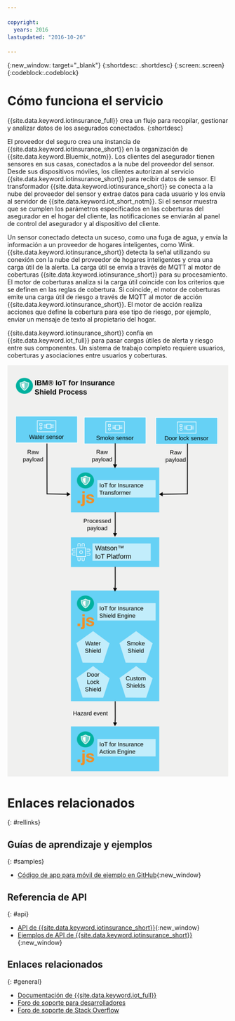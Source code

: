 ```yaml
---

copyright:
  years: 2016
lastupdated: "2016-10-26"

---
```



{:new_window: target="\_blank"}
{:shortdesc: .shortdesc}
{:screen:.screen}
{:codeblock:.codeblock}


# Cómo funciona el servicio
{{site.data.keyword.iotinsurance_full}} crea un flujo para recopilar, gestionar y analizar datos de los asegurados conectados.
{:shortdesc}

El proveedor del seguro crea una instancia de {{site.data.keyword.iotinsurance_short}} en la organización de {{site.data.keyword.Bluemix_notm}}. Los clientes del asegurador tienen sensores en sus casas, conectados a la nube del proveedor del sensor. Desde sus dispositivos móviles, los clientes autorizan al servicio {{site.data.keyword.iotinsurance_short}} para recibir datos de sensor. El transformador {{site.data.keyword.iotinsurance_short}} se conecta a la nube del proveedor del sensor y extrae datos para cada usuario y los envía al servidor de {{site.data.keyword.iot_short_notm}}. Si el sensor muestra que se cumplen los parámetros especificados en las coberturas del asegurador en el hogar del cliente, las notificaciones se enviarán al panel de control del asegurador y al dispositivo del cliente.

Un sensor conectado detecta un suceso, como una fuga de agua, y envía la información a un proveedor de hogares inteligentes, como Wink. {{site.data.keyword.iotinsurance_short}} detecta la señal utilizando su conexión con la nube del proveedor de hogares inteligentes y crea una carga útil de la alerta. La carga útil se envía a través de MQTT al motor de coberturas {{site.data.keyword.iotinsurance_short}} para su procesamiento. El motor de coberturas analiza si la carga útil coincide con los criterios que se definen en las reglas de cobertura. Si coincide, el motor de coberturas emite una carga útil de riesgo a través de MQTT al motor de acción {{site.data.keyword.iotinsurance_short}}. El motor de acción realiza acciones que define la cobertura para ese tipo de riesgo, por ejemplo, enviar un mensaje de texto al propietario del hogar.

{{site.data.keyword.iotinsurance_short}} confía en {{site.data.keyword.iot_full}} para pasar cargas útiles de alerta y riesgo entre sus componentes. Un sistema de trabajo completo requiere usuarios, coberturas y asociaciones entre usuarios y coberturas.

![Proceso {{site.data.keyword.iotinsurance_short}}. En este diagrama se describe el cuerpo principal del tema.](images/IoT4I_process.svg "Proceso {{site.data.keyword.iotinsurance_short}}")

# Enlaces relacionados
{: #rellinks}

## Guías de aprendizaje y ejemplos
{: #samples}
* [Código de app para móvil de ejemplo en GitHub](https://github.com/ibm-watson-iot/ioti-mobile){:new_window}

## Referencia de API
{: #api}
* [API de {{site.data.keyword.iotinsurance_short}}](https://iot4i-api-docs.mybluemix.net/){:new_window}
* [Ejemplos de API de {{site.data.keyword.iotinsurance_short}}](https://github.com/IBM-Bluemix/iot4i-api-examples-nodejs/#iot-for-insurance-api-examples){:new_window}

## Enlaces relacionados
{: #general}
* [Documentación de {{site.data.keyword.iot_full}}](https://console.ng.bluemix.net/docs/services/IoT/index.html)
* [Foro de soporte para desarrolladores](https://developer.ibm.com/answers/search.html?f=&type=question&redirect=search%2Fsearch&sort=relevance&q=%2B[iot]%20%2B[bluemix])
* [Foro de soporte de Stack Overflow](http://stackoverflow.com/questions/tagged/ibm-bluemix)
